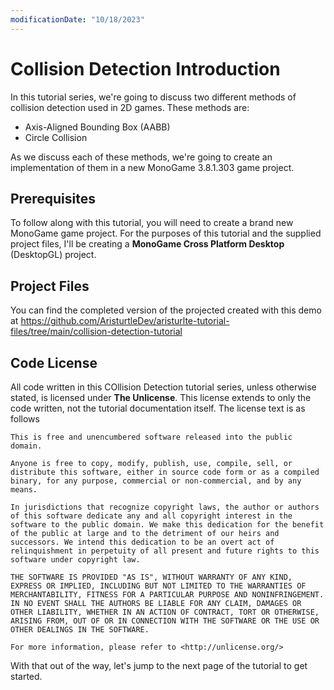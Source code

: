 ```yaml
---
modificationDate: "10/18/2023"
---
```


# Collision Detection Introduction
In this tutorial series, we're going to discuss two different methods of collision detection used in 2D games.  These methods are:

- Axis-Aligned Bounding Box (AABB)
- Circle Collision

As we discuss each of these methods, we're going to create an implementation of them in a new MonoGame 3.8.1.303 game project.

## Prerequisites
To follow along with this tutorial, you will need to create a brand new MonoGame game project.  For the purposes of this tutorial and the supplied project files, I'll be creating a **MonoGame Cross Platform Desktop** (DesktopGL) project.

## Project Files
You can find the completed version of the projected created with this demo at https://github.com/AristurtleDev/aristurlte-tutorial-files/tree/main/collision-detection-tutorial

## Code License
All code written in this COllision Detection tutorial series, unless otherwise stated, is licensed under **The Unlicense**.  This license extends to only the code written, not the tutorial documentation itself.  The license text is as follows

```
This is free and unencumbered software released into the public domain.

Anyone is free to copy, modify, publish, use, compile, sell, or
distribute this software, either in source code form or as a compiled
binary, for any purpose, commercial or non-commercial, and by any
means.

In jurisdictions that recognize copyright laws, the author or authors
of this software dedicate any and all copyright interest in the
software to the public domain. We make this dedication for the benefit
of the public at large and to the detriment of our heirs and
successors. We intend this dedication to be an overt act of
relinquishment in perpetuity of all present and future rights to this
software under copyright law.

THE SOFTWARE IS PROVIDED "AS IS", WITHOUT WARRANTY OF ANY KIND,
EXPRESS OR IMPLIED, INCLUDING BUT NOT LIMITED TO THE WARRANTIES OF
MERCHANTABILITY, FITNESS FOR A PARTICULAR PURPOSE AND NONINFRINGEMENT.
IN NO EVENT SHALL THE AUTHORS BE LIABLE FOR ANY CLAIM, DAMAGES OR
OTHER LIABILITY, WHETHER IN AN ACTION OF CONTRACT, TORT OR OTHERWISE,
ARISING FROM, OUT OF OR IN CONNECTION WITH THE SOFTWARE OR THE USE OR
OTHER DEALINGS IN THE SOFTWARE.

For more information, please refer to <http://unlicense.org/>
```

With that out of the way, let's jump to the next page of the tutorial to get started.
